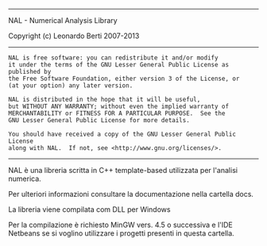*********************************************
NAL - Numerical Analysis Library

Copyright (c) Leonardo Berti 2007-2013

---------------------------------------------

    NAL is free software: you can redistribute it and/or modify
    it under the terms of the GNU Lesser General Public License as published by
    the Free Software Foundation, either version 3 of the License, or
    (at your option) any later version.

    NAL is distributed in the hope that it will be useful,
    but WITHOUT ANY WARRANTY; without even the implied warranty of
    MERCHANTABILITY or FITNESS FOR A PARTICULAR PURPOSE.  See the
    GNU Lesser General Public License for more details.

    You should have received a copy of the GNU Lesser General Public License
    along with NAL.  If not, see <http://www.gnu.org/licenses/>.



---------------------------------------------

NAL è una libreria scritta in C++ template-based
utilizzata per l'analisi numerica.

Per ulteriori informazioni consultare la documentazione
nella cartella docs.

La libreria viene compilata com DLL per Windows

Per la compilazione è richiesto MinGW vers. 4.5 o successiva
e l'IDE Netbeans se si voglino utilizzare i progetti
presenti in questa cartella.


